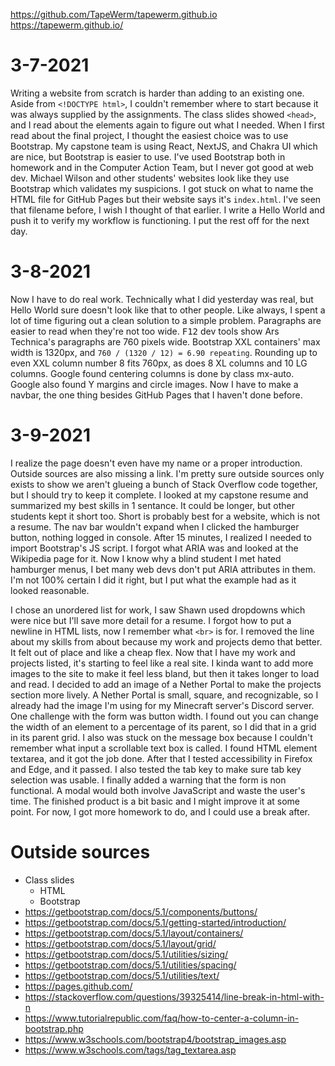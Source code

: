 https://github.com/TapeWerm/tapewerm.github.io
https://tapewerm.github.io/

# 3-7-2021
Writing a website from scratch is harder than adding to an existing one.
Aside from `<!DOCTYPE html>`, I couldn't remember where to start because it was always supplied by the assignments.
The class slides showed `<head>`, and I read about the elements again to figure out what I needed.
When I first read about the final project, I thought the easiest choice was to use Bootstrap.
My capstone team is using React, NextJS, and Chakra UI which are nice, but Bootstrap is easier to use.
I've used Bootstrap both in homework and in the Computer Action Team, but I never got good at web dev.
Michael Wilson and other students' websites look like they use Bootstrap which validates my suspicions.
I got stuck on what to name the HTML file for GitHub Pages but their website says it's `index.html`.
I've seen that filename before, I wish I thought of that earlier.
I write a Hello World and push it to verify my workflow is functioning.
I put the rest off for the next day.

# 3-8-2021
Now I have to do real work.
Technically what I did yesterday was real, but Hello World sure doesn't look like that to other people.
Like always, I spent a lot of time figuring out a clean solution to a simple problem.
Paragraphs are easier to read when they're not too wide.
<kbd>F12</kbd> dev tools show Ars Technica's paragraphs are 760 pixels wide.
Bootstrap XXL containers' max width is 1320px, and `760 / (1320 / 12) = 6.90 repeating`.
Rounding up to even XXL column number 8 fits 760px, as does 8 XL columns and 10 LG columns.
Google found centering columns is done by class mx-auto.
Google also found Y margins and circle images.
Now I have to make a navbar, the one thing besides GitHub Pages that I haven't done before.

# 3-9-2021
I realize the page doesn't even have my name or a proper introduction.
Outside sources are also missing a link.
I'm pretty sure outside sources only exists to show we aren't glueing a bunch of Stack Overflow code together, but I should try to keep it complete.
I looked at my capstone resume and summarized my best skills in 1 sentance.
It could be longer, but other students kept it short too.
Short is probably best for a website, which is not a resume.
The nav bar wouldn't expand when I clicked the hamburger button, nothing logged in console.
After 15 minutes, I realized I needed to import Bootstrap's JS script.
I forgot what ARIA was and looked at the Wikipedia page for it.
Now I know why a blind student I met hated hamburger menus, I bet many web devs don't put ARIA attributes in them.
I'm not 100% certain I did it right, but I put what the example had as it looked reasonable.

I chose an unordered list for work, I saw Shawn used dropdowns which were nice but I'll save more detail for a resume.
I forgot how to put a newline in HTML lists, now I remember what `<br>` is for.
I removed the line about my skills from about because my work and projects demo that better.
It felt out of place and like a cheap flex.
Now that I have my work and projects listed, it's starting to feel like a real site.
I kinda want to add more images to the site to make it feel less bland, but then it takes longer to load and read.
I decided to add an image of a Nether Portal to make the projects section more lively.
A Nether Portal is small, square, and recognizable, so I already had the image I'm using for my Minecraft server's Discord server.
One challenge with the form was button width.
I found out you can change the width of an element to a percentage of its parent, so I did that in a grid in its parent grid.
I also was stuck on the message box because I couldn't remember what input a scrollable text box is called.
I found HTML element textarea, and it got the job done.
After that I tested accessibility in Firefox and Edge, and it passed.
I also tested the tab key to make sure tab key selection was usable.
I finally added a warning that the form is non functional.
A modal would both involve JavaScript and waste the user's time.
The finished product is a bit basic and I might improve it at some point.
For now, I got more homework to do, and I could use a break after.

# Outside sources
- Class slides
  - HTML
  - Bootstrap
- https://getbootstrap.com/docs/5.1/components/buttons/
- https://getbootstrap.com/docs/5.1/getting-started/introduction/
- https://getbootstrap.com/docs/5.1/layout/containers/
- https://getbootstrap.com/docs/5.1/layout/grid/
- https://getbootstrap.com/docs/5.1/utilities/sizing/
- https://getbootstrap.com/docs/5.1/utilities/spacing/
- https://getbootstrap.com/docs/5.1/utilities/text/
- https://pages.github.com/
- https://stackoverflow.com/questions/39325414/line-break-in-html-with-n
- https://www.tutorialrepublic.com/faq/how-to-center-a-column-in-bootstrap.php
- https://www.w3schools.com/bootstrap4/bootstrap_images.asp
- https://www.w3schools.com/tags/tag_textarea.asp
